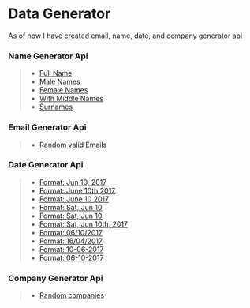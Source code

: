 Data Generator
===================

As of now I have created email, name, date, and company generator api

### Name Generator Api
>- [Full Name](https://node-data-generator.herokuapp.com/api/names/fullNames?n=20)
>- [Male Names](https://node-data-generator.herokuapp.com/api/names/maleNames?n=20)
>- [Female Names](https://node-data-generator.herokuapp.com/api/names/femaleNames?n=20)
>- [With Middle Names](https://node-data-generator.herokuapp.com/api/names/middleNames?n=20)
>- [Surnames](https://node-data-generator.herokuapp.com/api/names/surnames?n=20)

### Email Generator Api
>- [Random valid Emails](https://node-data-generator.herokuapp.com/api/emails?n=20)

### Date Generator Api
>- [Format: Jun 10, 2017](https://node-data-generator.herokuapp.com/api/dates?minYear=1997&maxYear=2018&format=m%20d,y&n=100)
>- [Format: June 10th 2017](https://node-data-generator.herokuapp.com/api/dates?minYear=1997&maxYear=2018&format=M%20ds,%20y&n=100)
>- [Format: June 10 2017](https://node-data-generator.herokuapp.com/api/dates?minYear=1997&maxYear=2018&format=M%20d%20y&n=100)
>- [Format: Sat, Jun 10](https://node-data-generator.herokuapp.com/api/dates?minYear=1997&maxYear=2018&format=D,%20m%20d&n=100)
>- [Format: Sat, Jun 10](https://node-data-generator.herokuapp.com/api/dates?minYear=1997&maxYear=2018&format=D,%20m%20d&n=100)
>- [Format: Sat, Jun 10th, 2017](https://node-data-generator.herokuapp.com/api/dates?minYear=1997&maxYear=2018&format=D,%20m%20ds%20y&n=100)
>- [Format: 06/10/2017](https://node-data-generator.herokuapp.com/api/dates?minYear=1997&maxYear=2018&format=m/d/y&n=100)
>- [Format: 16/04/2017](https://node-data-generator.herokuapp.com/api/dates?minYear=1997&maxYear=2018&format=d/m/y&n=100)
>- [Format: 10-06-2017](https://node-data-generator.herokuapp.com/api/dates?minYear=1997&maxYear=2018&format=d-m-y&n=100)
>- [Format: 06-10-2017](https://node-data-generator.herokuapp.com/api/dates?minYear=1997&maxYear=2018&format=m/d/y&n=100)

### Company Generator Api
>- [Random companies](https://node-data-generator.herokuapp.com/api/companies?n=200)
